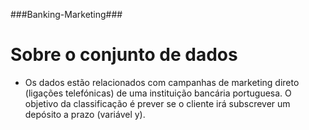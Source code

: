 ###Banking-Marketing###


# Sobre o conjunto de dados
- Os dados estão relacionados com campanhas de marketing direto (ligações telefónicas) de uma instituição bancária portuguesa. O objetivo da classificação é prever se o cliente irá subscrever um depósito a prazo (variável y).

# 
